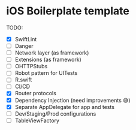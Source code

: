# iOS Boilerplate template

TODO:
- [x] SwiftLint
- [ ] Danger
- [ ] Network layer (as framework)
- [ ] Extensions (as framework)
- [ ] OHTTPStubs
- [ ] Robot pattern for UITests
- [ ] R.swift
- [ ] CI/CD
- [x] Router protocols
- [x] Dependency Injection (need improvements 😅)
- [x] Separate AppDelegate for app and tests
- [ ] Dev/Staging/Prod configurations
- [ ] TableViewFactory
